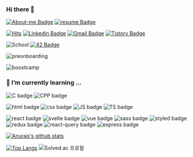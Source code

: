 ### Hi there 👋

[![About-me Badge](https://img.shields.io/badge/-About%20me-000000?style=flat-square)](https://about-me.chichoon.com)
[![resume Badge](https://img.shields.io/badge/-Resume-ff0000?style=flat-square)](https://resume.chichoon.com)

[![Hits](https://hits.seeyoufarm.com/api/count/incr/badge.svg?url=https%3A%2F%2Fgithub.com%2Fchichoon&count_bg=%235FADFF&title_bg=%23555555&icon=&icon_color=%23E7E7E7&title=hits&edge_flat=false)](https://hits.seeyoufarm.com)
[![Linkedin Badge](https://img.shields.io/badge/-Linkedin-0A66C2?logo=linkedin&style=flat-square)](https://www.linkedin.com/in/ji-yoon-choi-252920201/)
[![Gmail Badge](https://img.shields.io/badge/-Gmail-EA4335?logo=gmail&style=flat-square)](mailto:chichoon.choi@gmail.com)
[![Tistory Badge](https://img.shields.io/badge/-Tistory-000000?logo=tistory&style=flat-square)](https://blog.chichoon.com)


![School](https://img.shields.io/badge/Konkuk%20Univ.-2017.03~2021.02-777777?style=for-the-badge&labelColor=0E5F3D)
[![42 Badge](https://img.shields.io/badge/42Seoul-2021.05~-777777?logo=42&style=for-the-badge&labelColor=000000)](https://profile.intra.42.fr/users/jiychoi)

![preonboarding](https://img.shields.io/badge/Wanted%20PreOnboarding%20FE%204th-2022.05~2022.06-777777?style=for-the-badge&labelColor=02AFE8)

![boostcamp](https://img.shields.io/badge/boostcamp%20Web・Mobile%20Membership%207th-2022.08~2022.12-777777?style=for-the-badge&labelColor=005CFD)

### 🌱 I’m currently learning ...

![C badge](https://img.shields.io/badge/-C-A8B9CC?style=flat-square&logo=C&logoColor=white)
![CPP badge](https://img.shields.io/badge/-CPP-00599C?style=flat-square&logo=C%2B%2B&logoColor=white)

![html badge](https://img.shields.io/badge/-HTML-E34F26?style=flat-square&logo=HTML5&logoColor=white)
![css badge](https://img.shields.io/badge/-CSS-1572B6?style=flat-square&logo=CSS3&logoColor=white)
![JS badge](https://img.shields.io/badge/-Javascript-F7DF1E?style=flat-square&logo=JavaScript&logoColor=white)
![TS badge](https://img.shields.io/badge/-Typescript-3178C6?style=flat-square&logo=TypeScript&logoColor=white)

![react badge](https://img.shields.io/badge/-React-61DAFB?style=flat-square&logo=React&logoColor=white)
![svelte badge](https://img.shields.io/badge/-Svelte-FF3E00?style=flat-square&logo=Svelte&logoColor=white)
![vue badge](https://img.shields.io/badge/-Vue-4FC08D?style=flat-square&logo=vuedotjs&logoColor=white)
![sass badge](https://img.shields.io/badge/-Sass-CC6699?style=flat-square&logo=Sass&logoColor=white)
![styled badge](https://img.shields.io/badge/-Styled-DB7093?style=flat-square&logo=styled-components&logoColor=white)
![redux badge](https://img.shields.io/badge/-Redux%20Toolkit-764ABC?style=flat-square&logo=Redux&logoColor=white)
![react-query badge](https://img.shields.io/badge/-React%20Query-FF4154?style=flat-square&logo=React%20Query&logoColor=white)
![express badge](https://img.shields.io/badge/-Express-000000?style=flat-square&logo=Express&logoColor=white)

[![Anurag's github stats](https://github-readme-stats.vercel.app/api?username=chichoon&show_icons=true&theme=kacho_ga)](https://github.com/anuraghazra/github-readme-stats)

[![Top Langs](https://github-readme-stats.vercel.app/api/top-langs/?username=chichoon&layout=compact&exclude_repo=java_study,Sugar1Cup&langs_count=10)](https://github.com/anuraghazra/github-readme-stats) ![Solved.ac 프로필](http://mazassumnida.wtf/api/v2/generate_badge?boj=chichoon)

<!--

![Python badge](https://img.shields.io/badge/-Python-3776AB?style=flat-square&logo=Python&logoColor=white)

**chichoon/chichoon** is a ✨ _special_ ✨ repository because its `README.md` (this file) appears on your GitHub profile.

Here are some ideas to get you started:
- 🔭 I’m currently working on ...
- 👯 I’m looking to collaborate on ...
- 🤔 I’m looking for help with ...
- 💬 Ask me about ...
- 📫 How to reach me: ...
- 😄 Pronouns: ...
- ⚡ Fun fact: ...
-->
